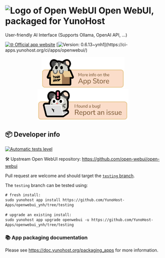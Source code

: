 <!--
N.B.: This README was automatically generated by <https://github.com/YunoHost/apps_tools/blob/main/readme_generator>
It shall NOT be edited by hand.
-->

<h1>
  <img src="https://raw.githubusercontent.com/YunoHost/apps/main/logos/openwebui.png" width="32px" alt="Logo of Open WebUI">
  Open WebUI, packaged for YunoHost
</h1>

User-friendly AI Interface (Supports Ollama, OpenAI API, ...)

[![🌐 Official app website](https://img.shields.io/badge/Official_app_website-darkgreen?style=for-the-badge)](https://openwebui.com/)
[![Version: 0.6.13~ynh1](https://img.shields.io/badge/Version-0.6.13~ynh1-rgba(0,150,0,1)?style=for-the-badge)](https://ci-apps.yunohost.org/ci/apps/openwebui/)

<div align="center">
<a href="https://apps.yunohost.org/app/openwebui"><img height="100px" src="https://github.com/YunoHost/yunohost-artwork/raw/refs/heads/main/badges/neopossum-badges/badge_more_info_on_the_appstore.svg"/></a>
<a href="https://github.com/YunoHost-Apps/openwebui_ynh/issues"><img height="100px" src="https://github.com/YunoHost/yunohost-artwork/raw/refs/heads/main/badges/neopossum-badges/badge_report_an_issue.svg"/></a>
</div>

## 📦 Developer info

[![Automatic tests level](https://apps.yunohost.org/badge/cilevel/openwebui)](https://ci-apps.yunohost.org/ci/apps/openwebui/)

🛠️ Upstream Open WebUI repository: <https://github.com/open-webui/open-webui>

Pull request are welcome and should target the [`testing` branch](https://github.com/YunoHost-Apps/openwebui_ynh/tree/testing).

The `testing` branch can be tested using:
```
# fresh install:
sudo yunohost app install https://github.com/YunoHost-Apps/openwebui_ynh/tree/testing

# upgrade an existing install:
sudo yunohost app upgrade openwebui -u https://github.com/YunoHost-Apps/openwebui_ynh/tree/testing
```

### 📚 App packaging documentation

Please see <https://doc.yunohost.org/packaging_apps> for more information.